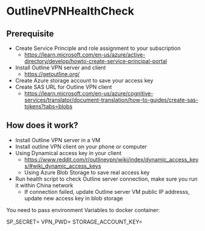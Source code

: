 # OutlineVPNHealthCheck

## Prerequisite 

- Create Service Principle and role assignment to your subscription 
  - https://learn.microsoft.com/en-us/azure/active-directory/develop/howto-create-service-principal-portal
- Install Outline VPN server and client
  - https://getoutline.org/
- Create Azure storage account to save your access key
- Create SAS URL for Outline VPN client 
  - https://learn.microsoft.com/en-us/azure/cognitive-services/translator/document-translation/how-to-guides/create-sas-tokens?tabs=blobs
  
## How does it work?

- Install Outline VPN server in a VM
- Install outline VPN client on your phone or computer
- Using Dynamical access key in your client 
  - https://www.reddit.com/r/outlinevpn/wiki/index/dynamic_access_keys/#wiki_dynamic_access_keys
  - Using Azure Blob Storage to save real access key
- Run health script to check Outline server connection, make sure you run it within China network
  - If connection failed, update Outline server VM public IP addresss, update new access key in blob storage


You need to pass environment Variables to docker container:

SP_SECRET=
VPN_PWD=
STORAGE_ACCOUNT_KEY=
